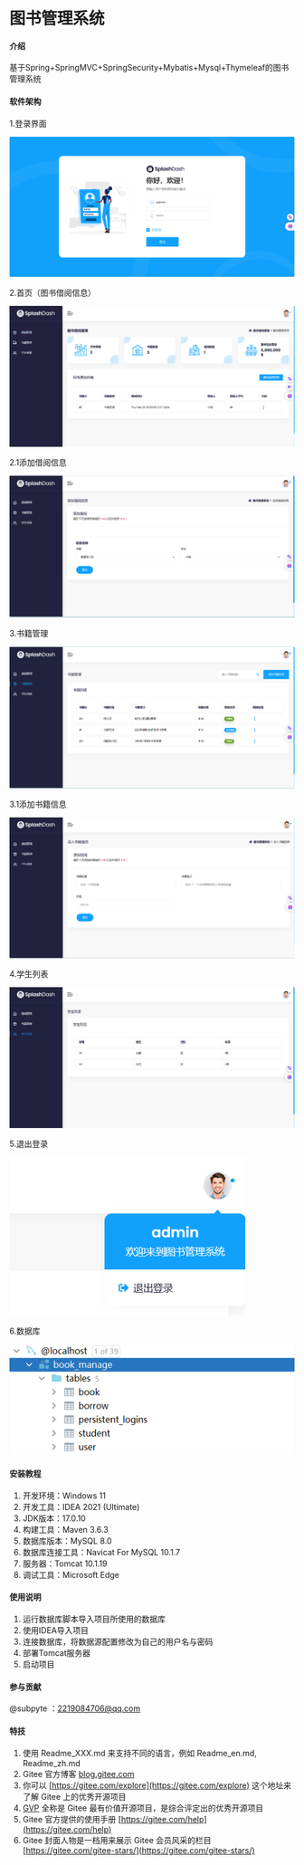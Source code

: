 # 图书管理系统

#### 介绍

基于Spring+SpringMVC+SpringSecurity+Mybatis+Mysql+Thymeleaf的图书管理系统

#### 软件架构

1.登录界面

![img.png](img.png)

2.首页（图书借阅信息）

![img_1.png](img_1.png)

2.1添加借阅信息

![img_2.png](img_2.png)

3.书籍管理

![img_3.png](img_3.png)

3.1添加书籍信息

![img_4.png](img_4.png)

4.学生列表

![img_5.png](img_5.png)

5.退出登录

![img_7.png](img_7.png)

6.数据库

![img_6.png](img_6.png)

#### 安装教程

1. 开发环境：Windows 11
2. 开发工具：IDEA 2021 (Ultimate)
3. JDK版本：17.0.10
4. 构建工具：Maven 3.6.3
5. 数据库版本：MySQL 8.0
6. 数据库连接工具：Navicat For MySQL 10.1.7
7. 服务器：Tomcat 10.1.19
8. 调试工具：Microsoft Edge

#### 使用说明

1. 运行数据库脚本导入项目所使用的数据库
2. 使用IDEA导入项目
3. 连接数据库，将数据源配置修改为自己的用户名与密码
4. 部署Tomcat服务器
5. 启动项目

#### 参与贡献

@subpyte ：2219084706@qq.com


#### 特技

1.  使用 Readme\_XXX.md 来支持不同的语言，例如 Readme\_en.md, Readme\_zh.md
2.  Gitee 官方博客 [blog.gitee.com](https://blog.gitee.com)
3.  你可以 [https://gitee.com/explore](https://gitee.com/explore) 这个地址来了解 Gitee 上的优秀开源项目
4.  [GVP](https://gitee.com/gvp) 全称是 Gitee 最有价值开源项目，是综合评定出的优秀开源项目
5.  Gitee 官方提供的使用手册 [https://gitee.com/help](https://gitee.com/help)
6.  Gitee 封面人物是一档用来展示 Gitee 会员风采的栏目 [https://gitee.com/gitee-stars/](https://gitee.com/gitee-stars/)
